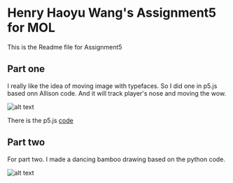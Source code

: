 # Henry Haoyu Wang's Assignment5 for MOL
This is the Readme file for Assignment5


## Part one  
I really like the idea of moving image with typefaces. So I did one in p5.js based onn Allison code. And it will track player's nose and moving the wow. 

![alt text](https://github.com/henrywang95//material-of-language/tree/master/homework5/wow.gft)

There is the p5.js [code](https://editor.p5js.org/henryiswhy/sketches/IuqOfl3B_) 

## Part two 
For part two. I made a dancing bamboo drawing based on the python code. 

![alt text](https://github.com/henrywang95//material-of-language/tree/master/homework5/dancing_bamboo.gft)
